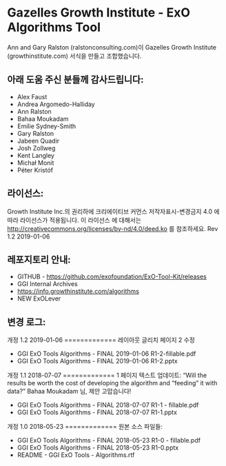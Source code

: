 # Gazelles Growth Institute - ExO Algorithms Tool

Ann and Gary Ralston (ralstonconsulting.com)이 Gazelles Growth Institute (growthinstitute.com) 서식을 만들고 조합했습니다.

## 아래 도움 주신 분들께 감사드립니다: 
* Alex Faust
* Andrea Argomedo-Halliday
* Ann Ralston
* Bahaa Moukadam
* Emilie Sydney-Smith
* Gary Ralston
* Jabeen Quadir
* Josh Zollweg
* Kent Langley
* Michał Monit
* Péter Kristóf

## 라이선스:
Growth Institute Inc.의 권리하에 크리에이티브 커먼스 저작자표시-변경금지 4.0 에 따라 라이선스가 적용됩니다.
이 라이선스 에 대해서는 http://creativecommons.org/licenses/by-nd/4.0/deed.ko 를 참조하세요. Rev 1.2 2019-01-06  

## 레포지토리 안내:
* GITHUB - https://github.com/exofoundation/ExO-Tool-Kit/releases
* GGI Internal Archives
* https://info.growthinstitute.com/algorithms
* NEW ExOLever

## 변경 로그:

개정 1.2 2019-01-06 =============
레이아웃 글리치 페이지 2 수정
* GGI ExO Tools Algorithms - FINAL 2019-01-06 R1-2-fillable.pdf
* GGI ExO Tools Algorithms - FINAL 2019-01-06 R1-2.pptx


개정 1.1 2018-07-07 =============
1 페이지 텍스트 업데이트: “Will the results be worth the cost of developing the algorithm and “feeding” it with data?”
Bahaa Moukadam 님, 제안 고맙습니다!
* GGI ExO Tools Algorithms - FINAL 2018-07-07 R1-1 - fillable.pdf
* GGI ExO Tools Algorithms - FINAL 2018-07-07 R1-1.pptx


개정 1.0 2018-05-23 =============
원본 소스 파일들:
* GGI ExO Tools Algorithms - FINAL 2018-05-23 R1-0 - fillable.pdf
* GGI ExO Tools Algorithms - FINAL 2018-05-23 R1-0.pptx
* README - GGI ExO Tools - Algorithms.rtf
